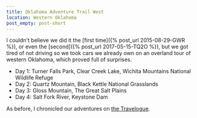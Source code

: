 ```yaml
---
title: Oklahoma Adventure Trail West
location: Western Oklahoma
post_empty: post-short
---
```


I couldn't believe we did it
the [first time]({% post_url 2015-08-29-GWR %}), or even the
[second]({% post_url 2017-05-15-TQ2O %}), but we got tired of not driving
so we took cars we already own on an overland tour of western Oklahoma, which
proved full of surprises. 

- Day 1: Turner Falls Park, Clear Creek Lake, Wichita Mountains National Wildlife Refuge
- Day 2: Quartz Mountain, Black Kettle National Grasslands
- Day 3: Gloss Mountain, The Great Salt Plains
- Day 4: Salt Fork River, Keystone Dam

As before, I chronicled our adventures on [the Travelogue](http://travelogue.news).
